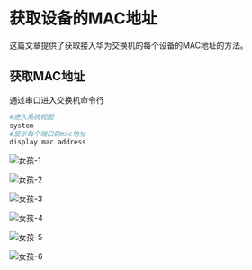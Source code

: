 # 获取设备的MAC地址


这篇文章提供了获取接入华为交换机的每个设备的MAC地址的方法。<!--more-->

## 获取MAC地址

通过串口进入交换机命令行

```bash
#进入系统视图
system
#显示每个端口的mac地址
display mac address
```

![女孩-1](女孩-1.jpg "女孩-1")

![女孩-2](女孩-2.jpg "女孩-2")

![女孩-3](女孩-3.jpg "女孩-3")

![女孩-4](女孩-4.jpg "女孩-4")

![女孩-5](女孩-5.jpg "女孩-5")

![女孩-6](女孩-6.jpg "女孩-6")


